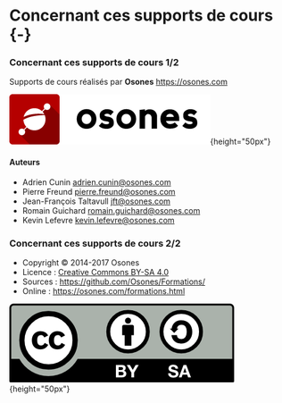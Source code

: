 # Concernant ces supports de cours {-}

### Concernant ces supports de cours 1/2

Supports de cours réalisés par **Osones** <https://osones.com>

![Logo Osones](images/logo-osones.png){height="50px"}

#### Auteurs

- Adrien Cunin <adrien.cunin@osones.com>
- Pierre Freund <pierre.freund@osones.com>
- Jean-François Taltavull <jft@osones.com>
- Romain Guichard <romain.guichard@osones.com>
- Kevin Lefevre <kevin.lefevre@osones.com>

### Concernant ces supports de cours 2/2

- Copyright © 2014-2017 Osones
- Licence : [Creative Commons BY-SA 4.0](https://creativecommons.org/licenses/by-sa/4.0/deed.fr)
- Sources : <https://github.com/Osones/Formations/>
- Online : <https://osones.com/formations.html>

![Licence Creative Commons BY-SA 4.0](images/licence.png){height="50px"}


